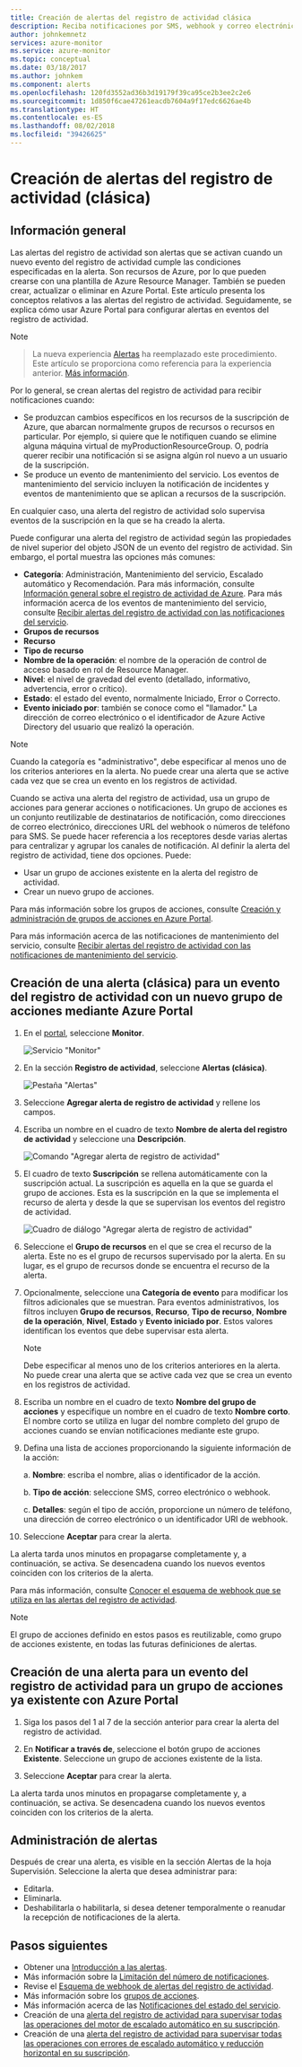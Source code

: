 ```yaml
---
title: Creación de alertas del registro de actividad clásica
description: Reciba notificaciones por SMS, webhook y correo electrónico cuando se produzcan determinados eventos en el registro de actividad.
author: johnkemnetz
services: azure-monitor
ms.service: azure-monitor
ms.topic: conceptual
ms.date: 03/18/2017
ms.author: johnkem
ms.component: alerts
ms.openlocfilehash: 120fd3552ad36b3d19179f39ca95ce2b3ee2c2e6
ms.sourcegitcommit: 1d850f6cae47261eacdb7604a9f17edc6626ae4b
ms.translationtype: HT
ms.contentlocale: es-ES
ms.lasthandoff: 08/02/2018
ms.locfileid: "39426625"
---
```

# <a name="create-activity-log-alerts-classic"></a>Creación de alertas del registro de actividad (clásica)

## <a name="overview"></a>Información general
Las alertas del registro de actividad son alertas que se activan cuando un nuevo evento del registro de actividad cumple las condiciones especificadas en la alerta. Son recursos de Azure, por lo que pueden crearse con una plantilla de Azure Resource Manager. También se pueden crear, actualizar o eliminar en Azure Portal. Este artículo presenta los conceptos relativos a las alertas del registro de actividad. Seguidamente, se explica cómo usar Azure Portal para configurar alertas en eventos del registro de actividad.

> [!NOTE]

>  La nueva experiencia [Alertas](monitoring-overview-unified-alerts.md) ha reemplazado este procedimiento. Este artículo se proporciona como referencia para la experiencia anterior. [Más información](monitoring-activity-log-alerts-new-experience.md).

Por lo general, se crean alertas del registro de actividad para recibir notificaciones cuando:

* Se produzcan cambios específicos en los recursos de la suscripción de Azure, que abarcan normalmente grupos de recursos o recursos en particular. Por ejemplo, si quiere que le notifiquen cuando se elimine alguna máquina virtual de myProductionResourceGroup. O, podría querer recibir una notificación si se asigna algún rol nuevo a un usuario de la suscripción.
* Se produce un evento de mantenimiento del servicio. Los eventos de mantenimiento del servicio incluyen la notificación de incidentes y eventos de mantenimiento que se aplican a recursos de la suscripción.

En cualquier caso, una alerta del registro de actividad solo supervisa eventos de la suscripción en la que se ha creado la alerta.

Puede configurar una alerta del registro de actividad según las propiedades de nivel superior del objeto JSON de un evento del registro de actividad. Sin embargo, el portal muestra las opciones más comunes:

- **Categoría**: Administración, Mantenimiento del servicio, Escalado automático y Recomendación. Para más información, consulte [Información general sobre el registro de actividad de Azure](./monitoring-overview-activity-logs.md#categories-in-the-activity-log). Para más información acerca de los eventos de mantenimiento del servicio, consulte [Recibir alertas del registro de actividad con las notificaciones del servicio](./monitoring-activity-log-alerts-on-service-notifications.md).
- **Grupos de recursos**
- **Recurso**
- **Tipo de recurso**
- **Nombre de la operación**: el nombre de la operación de control de acceso basado en rol de Resource Manager.
- **Nivel**: el nivel de gravedad del evento (detallado, informativo, advertencia, error o crítico).
- **Estado**: el estado del evento, normalmente Iniciado, Error o Correcto.
- **Evento iniciado por**: también se conoce como el "llamador." La dirección de correo electrónico o el identificador de Azure Active Directory del usuario que realizó la operación.

> [!NOTE]
> Cuando la categoría es "administrativo", debe especificar al menos uno de los criterios anteriores en la alerta. No puede crear una alerta que se active cada vez que se crea un evento en los registros de actividad.

Cuando se activa una alerta del registro de actividad, usa un grupo de acciones para generar acciones o notificaciones. Un grupo de acciones es un conjunto reutilizable de destinatarios de notificación, como direcciones de correo electrónico, direcciones URL del webhook o números de teléfono para SMS. Se puede hacer referencia a los receptores desde varias alertas para centralizar y agrupar los canales de notificación. Al definir la alerta del registro de actividad, tiene dos opciones. Puede:

* Usar un grupo de acciones existente en la alerta del registro de actividad.
* Crear un nuevo grupo de acciones.

Para más información sobre los grupos de acciones, consulte [Creación y administración de grupos de acciones en Azure Portal](monitoring-action-groups.md).

Para más información acerca de las notificaciones de mantenimiento del servicio, consulte [Recibir alertas del registro de actividad con las notificaciones de mantenimiento del servicio](monitoring-activity-log-alerts-on-service-notifications.md).

## <a name="create-an-alert-classic-on-an-activity-log-event-with-a-new-action-group-by-using-the-azure-portal"></a>Creación de una alerta (clásica) para un evento del registro de actividad con un nuevo grupo de acciones mediante Azure Portal
1. En el [portal](https://portal.azure.com), seleccione **Monitor**.

    ![Servicio "Monitor"](./media/monitoring-activity-log-alerts/home-monitor.png)
1. En la sección **Registro de actividad**, seleccione **Alertas (clásica)**.

    ![Pestaña "Alertas"](./media/monitoring-activity-log-alerts/alerts-blades.png)
1. Seleccione **Agregar alerta de registro de actividad** y rellene los campos.

1. Escriba un nombre en el cuadro de texto **Nombre de alerta del registro de actividad** y seleccione una **Descripción**.

    ![Comando "Agregar alerta de registro de actividad"](./media/monitoring-activity-log-alerts/add-activity-log-alert.png)

1. El cuadro de texto **Suscripción** se rellena automáticamente con la suscripción actual. La suscripción es aquella en la que se guarda el grupo de acciones. Esta es la suscripción en la que se implementa el recurso de alerta y desde la que se supervisan los eventos del registro de actividad.

    ![Cuadro de diálogo "Agregar alerta de registro de actividad"](./media/monitoring-activity-log-alerts/activity-log-alert-new-action-group.png)

1. Seleccione el **Grupo de recursos** en el que se crea el recurso de la alerta. Este no es el grupo de recursos supervisado por la alerta. En su lugar, es el grupo de recursos donde se encuentra el recurso de la alerta.

1. Opcionalmente, seleccione una **Categoría de evento** para modificar los filtros adicionales que se muestran. Para eventos administrativos, los filtros incluyen **Grupo de recursos**, **Recurso**, **Tipo de recurso**, **Nombre de la operación**, **Nivel**, **Estado** y **Evento iniciado por**. Estos valores identifican los eventos que debe supervisar esta alerta.

    >[!NOTE]
    >Debe especificar al menos uno de los criterios anteriores en la alerta. No puede crear una alerta que se active cada vez que se crea un evento en los registros de actividad.
    >
    >

1. Escriba un nombre en el cuadro de texto **Nombre del grupo de acciones** y especifique un nombre en el cuadro de texto **Nombre corto**. El nombre corto se utiliza en lugar del nombre completo del grupo de acciones cuando se envían notificaciones mediante este grupo.

1.  Defina una lista de acciones proporcionando la siguiente información de la acción:

    a. **Nombre**: escriba el nombre, alias o identificador de la acción.

    b. **Tipo de acción**: seleccione SMS, correo electrónico o webhook.

    c. **Detalles**: según el tipo de acción, proporcione un número de teléfono, una dirección de correo electrónico o un identificador URI de webhook.

1.  Seleccione **Aceptar** para crear la alerta.

La alerta tarda unos minutos en propagarse completamente y, a continuación, se activa. Se desencadena cuando los nuevos eventos coinciden con los criterios de la alerta.

Para más información, consulte [Conocer el esquema de webhook que se utiliza en las alertas del registro de actividad](monitoring-activity-log-alerts-webhook.md).

>[!NOTE]
>El grupo de acciones definido en estos pasos es reutilizable, como grupo de acciones existente, en todas las futuras definiciones de alertas.
>
>

## <a name="create-an-alert-on-an-activity-log-event-for-an-existing-action-group-by-using-the-azure-portal"></a>Creación de una alerta para un evento del registro de actividad para un grupo de acciones ya existente con Azure Portal
1. Siga los pasos del 1 al 7 de la sección anterior para crear la alerta del registro de actividad.

1. En **Notificar a través de**, seleccione el botón grupo de acciones **Existente**. Seleccione un grupo de acciones existente de la lista.

1. Seleccione **Aceptar** para crear la alerta.

La alerta tarda unos minutos en propagarse completamente y, a continuación, se activa. Se desencadena cuando los nuevos eventos coinciden con los criterios de la alerta.

## <a name="manage-your-alerts"></a>Administración de alertas

Después de crear una alerta, es visible en la sección Alertas de la hoja Supervisión. Seleccione la alerta que desea administrar para:

* Editarla.
* Eliminarla.
* Deshabilitarla o habilitarla, si desea detener temporalmente o reanudar la recepción de notificaciones de la alerta.

## <a name="next-steps"></a>Pasos siguientes
- Obtener una [Introducción a las alertas](monitoring-overview-alerts.md).
- Más información sobre la [Limitación del número de notificaciones](monitoring-alerts-rate-limiting.md).
- Revise el [Esquema de webhook de alertas del registro de actividad](monitoring-activity-log-alerts-webhook.md).
- Más información sobre los [grupos de acciones](monitoring-action-groups.md).  
- Más información acerca de las [Notificaciones del estado del servicio](monitoring-service-notifications.md).
- Creación de una [alerta del registro de actividad para supervisar todas las operaciones del motor de escalado automático en su suscripción](https://github.com/Azure/azure-quickstart-templates/tree/master/monitor-autoscale-alert).
- Creación de una [alerta del registro de actividad para supervisar todas las operaciones con errores de escalado automático y reducción horizontal en su suscripción](https://github.com/Azure/azure-quickstart-templates/tree/master/monitor-autoscale-failed-alert).
